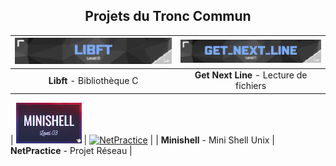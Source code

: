 <h2 align="center">Projets du Tronc Commun</h2>

| [![Libft](images/libft.png)](https://github.com/MatthieuGillieron/libft) | [![Get_Next_Line](images/gnl.png)](https://github.com/MatthieuGillieron/get_next_line) |
|:-----------------------------------:|:--------------------------------------:|
| **Libft** - Bibliothèque C          | **Get Next Line** - Lecture de fichiers |

| [![Minishell](images/minishell.png)](https://github.com/MatthieuGillieron/minishell) | [![NetPractice](images/netpractice.png)](https://github.com/MatthieuGillieron/netpractice) |
| **Minishell** - Mini Shell Unix     | **NetPractice** - Projet Réseau         |

